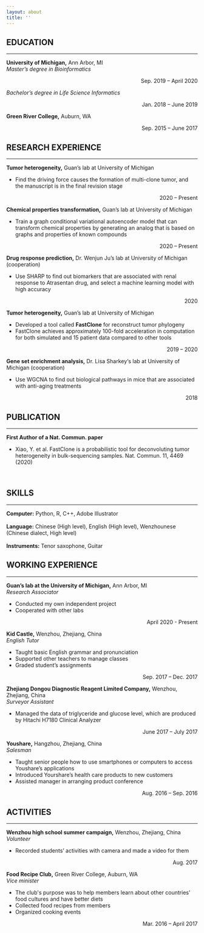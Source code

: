 ```yaml
---
layout: about
title: ''
---
```


## **EDUCATION** 
---
**University of Michigan,** Ann Arbor, MI <br />
*Master’s degree in Bioinformatics*                                               
<p style='text-align: right;'> Sep. 2019 – April 2020 </p>

*Bachelor’s degree in Life Science Informatics*                                   
<p style='text-align: right;'> Jan. 2018 – June 2019 </p>

**Green River College,** Auburn, WA                                               
<p style='text-align: right;'> Sep. 2015 – June 2017 </p>


## **RESEARCH EXPERIENCE**
---
**Tumor heterogeneity,** Guan’s lab at University of Michigan <br />
- Find the driving force causes the formation of multi-clone tumor, and the manuscript is in the final revision stage
<p style='text-align: right;'> 2020 – Present </p>

**Chemical properties transformation,** Guan’s lab at University of Michigan <br />
- Train a graph conditional variational autoencoder model that can transform chemical properties by generating an analog that is based on graphs and properties  of known compounds
<p style='text-align: right;'> 2020 – Present </p>

**Drug response prediction,** Dr. Wenjun Ju’s lab at University of Michigan (cooperation) <br />
- Use SHARP to find out biomarkers that are associated with renal response to Atrasentan drug, and select a machine learning model with high accuracy
<p style='text-align: right;'> 2020 </p>

**Tumor heterogeneity,** Guan’s lab at University of Michigan <br />
- Developed a tool called **FastClone** for reconstruct tumor phylogeny 
- FastClone achieves approximately 100-fold acceleration in computation for both simulated and 15 patient data compared to other tools
<p style='text-align: right;'> 2019 – 2020 </p>

**Gene set enrichment analysis,** Dr. Lisa Sharkey‘s lab at University of Michigan (cooperation) <br />
- Use WGCNA to find out biological pathways in mice that are associated with anti-aging treatments
<p style='text-align: right;'> 2018 </p>


## **PUBLICATION**
---
**First Author of a Nat. Commun. paper** 
- Xiao, Y. et al. FastClone is a probabilistic tool for deconvoluting tumor heterogeneity in bulk-sequencing samples. Nat. Commun. 11, 4469 (2020)
<br />

## **SKILLS** 
---
**Computer:** Python, R, C++, Adobe Illustrator <br />
<br />
**Language:** Chinese (High level), English (High level), Wenzhounese (Chinese dialect, High level) <br />
<br />
**Instruments:** Tenor saxophone, Guitar
<br />

## **WORKING EXPERIENCE**
---
**Guan’s lab at the University of Michigan,** Ann Arbor, MI <br />
*Research Associator*
- Conducted my own independent project 
- Cooperated with other labs               
<p style='text-align: right;'> April 2020 - Present </p>

**Kid Castle,** Wenzhou, Zhejiang, China <br />
*English Tutor*
- Taught basic English grammar and pronunciation
- Supported other teachers to manage classes  
- Graded student’s assignments                   
<p style='text-align: right;'> Sep. 2017 – Dec. 2017 </p>

**Zhejiang Dongou Diagnostic Reagent Limited Company,** Wenzhou, Zhejiang, China <br />
*Surveyor Assistant*
- Managed the data of triglyceride and glucose level, which are produced by Hitachi H7180 Clinical Analyzer               
<p style='text-align: right;'> June 2017 – July 2017 </p>

**Youshare,** Hangzhou, Zhejiang, China <br />
*Salesman*
- Taught senior people how to use smartphones or computers to access Youshare’s applications
- Introduced Yourshare’s health care products to new customers
- Assisted manager in arranging product conference                  
<p style='text-align: right;'> Aug. 2016 – Sep. 2016 </p>


## **ACTIVITIES**
---
**Wenzhou high school summer campaign,** Wenzhou, Zhejiang, China <br />
*Volunteer*
- Recorded students’ activities with camera and made a video for them
<p style='text-align: right;'> Aug. 2017 </p>

**Food Recipe Club,** Green River College, Auburn, WA <br />
*Vice minister*
- The club's purpose was to help members learn about other countries' food cultures and have better diets
- Collected food recipes from members
- Organized cooking events 
<p style='text-align: right;'> Mar. 2016 – April 2017 </p>





